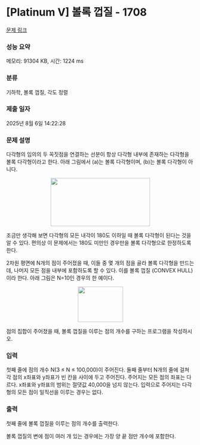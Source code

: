 # [Platinum V] 볼록 껍질 - 1708 

[문제 링크](https://www.acmicpc.net/problem/1708) 

### 성능 요약

메모리: 91304 KB, 시간: 1224 ms

### 분류

기하학, 볼록 껍질, 각도 정렬

### 제출 일자

2025년 8월 6일 14:22:28

### 문제 설명

<p>다각형의 임의의 두 꼭짓점을 연결하는 선분이 항상 다각형 내부에 존재하는 다각형을 볼록 다각형이라고 한다. 아래 그림에서 (a)는 볼록 다각형이며, (b)는 볼록 다각형이 아니다.</p>

<p style="text-align: center;"><img alt="" src="https://www.acmicpc.net/JudgeOnline/upload/201005/convex(1).png" style="height:129px; width:266px"></p>

<p>조금만 생각해 보면 다각형의 모든 내각이 180도 이하일 때 볼록 다각형이 된다는 것을 알 수 있다. 편의상 이 문제에서는 180도 미만인 경우만을 볼록 다각형으로 한정하도록 한다.</p>

<p>2차원 평면에 N개의 점이 주어졌을 때, 이들 중 몇 개의 점을 골라 볼록 다각형을 만드는데, 나머지 모든 점을 내부에 포함하도록 할 수 있다. 이를 볼록 껍질 (CONVEX HULL) 이라 한다. 아래 그림은 N=10인 경우의 한 예이다.</p>

<p style="text-align: center;"><img alt="" src="https://www.acmicpc.net/JudgeOnline/upload/201005/convv.PNG" style="height:95px; width:121px"></p>

<p>점의 집합이 주어졌을 때, 볼록 껍질을 이루는 점의 개수를 구하는 프로그램을 작성하시오.</p>

### 입력 

 <p>첫째 줄에 점의 개수 N(3 ≤ N ≤ 100,000)이 주어진다. 둘째 줄부터 N개의 줄에 걸쳐 각 점의 x좌표와 y좌표가 빈 칸을 사이에 두고 주어진다. 주어지는 모든 점의 좌표는 다르다. x좌표와 y좌표의 범위는 절댓값 40,000을 넘지 않는다. 입력으로 주어지는 다각형의 모든 점이 일직선을 이루는 경우는 없다.</p>

### 출력 

 <p>첫째 줄에 볼록 껍질을 이루는 점의 개수를 출력한다.</p>

<p>볼록 껍질의 변에 점이 여러 개 있는 경우에는 가장 양 끝 점만 개수에 포함한다.</p>

